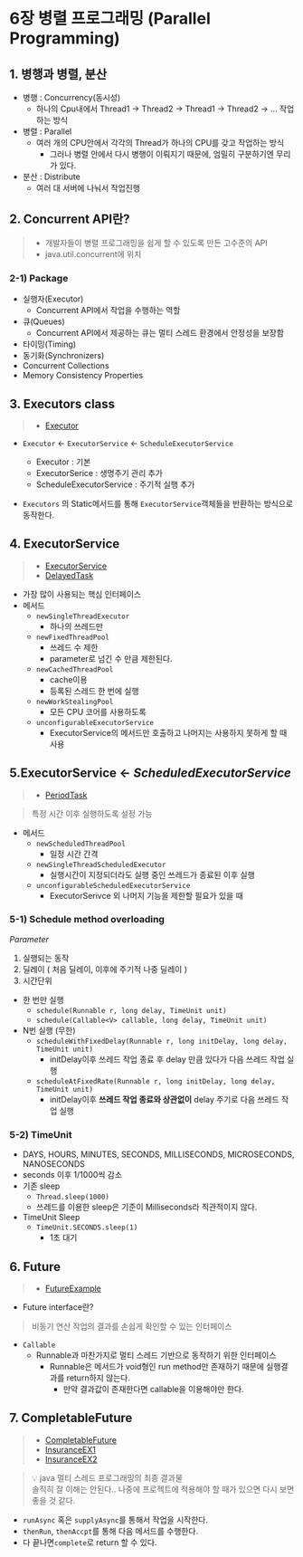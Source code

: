 # 6장 병렬 프로그래밍 (Parallel Programming)

## 1. 병행과 병렬, 분산

* 병행 : Concurrency(동시성)
  * 하나의 Cpu내에서 Thread1 -> Thread2 -> Thread1 -> Thread2 -> ... 작업하는 방식
* 병렬 : Parallel
  * 여러 개의 CPU안에서 각각의 Thread가 하나의 CPU를 갖고 작업하는 방식
    * 그러나 병렬 안에서 다시 병행이 이뤄지기 때문에, 엄밀히 구분하기엔 무리가 있다.
* 분산 : Distribute
  * 여러 대 서버에 나눠서 작업진행

## 2. Concurrent API란?

> * 개발자들이 병렬 프로그래밍을 쉽게 할 수 있도록 만든 고수준의 API
> * java.util.concurrent에 위치

### 2-1) Package

* 실행자(Executor)
  * Concurrent API에서 작업을 수행하는 역할
* 큐(Queues)
  * Concurrent API에서 제공하는 큐는 멀티 스레드 환경에서 안정성을 보장함
* 타이밍(Timing)
* 동기화(Synchronizers)
* Concurrent Collections
* Memory Consistency Properties

## 3. Executors class

> * [Executor](./Executor1.java)

* `Executor` <- `ExecutorService` <- `ScheduleExecutorService`
  * Executor : 기본
  * ExecutorSerice : 생명주기 관리 추가
  * ScheduleExecutorService : 주기적 실행 추가

* `Executors` 의 Static메서드를 통해 `ExecutorService`객체들을 반환하는 방식으로 동작한다.

## 4. ExecutorService

> * [ExecutorService](./ExecutorService2.java)
> * [DelayedTask](./DelayedTask3.java)

* 가장 많이 사용되는 핵심 인터페이스
* 메서드
  * `newSingleThreadExecutor`
    * 하나의 쓰레드만
  * `newFixedThreadPool`
    * 쓰레드 수 제한
    * parameter로 넘긴 수 만큼 제한된다.
  * `newCachedThreadPool`
    * cache이용
    * 등록된 스레드 한 번에 실행
  * `newWorkStealingPool`
    * 모든 CPU 코어를 사용하도록
  * `unconfigurableExecutorService`
    * ExecutorService의 메서드만 호출하고 나머지는 사용하지 못하게 할 때 사용

## 5.ExecutorService <- *ScheduledExecutorService*

> * [PeriodTask](./PeriodTask4.java)

> 특정 시간 이후 실행하도록 설정 가능

* 메서드
  * `newScheduledThreadPool`
    * 일정 시간 간격
  * `newSingleThreadScheduledExecutor`
    * 실행시간이 지정되더라도 실행 중인 쓰레드가 종료된 이후 실행
  * `unconfigurableScheduledExecutorService`
    * ExecutorSerivce 외 나머지 기능을 제한할 필요가 있을 때

### 5-1) Schedule method overloading

*Parameter*
  1. 실행되는 동작
  2. 딜레이 ( 처음 딜레이, 이후에 주기적 나중 딜레이 )
  3. 시간단위

* 한 번만 실행
  * `schedule(Runnable r, long delay, TimeUnit unit)`
  * `schedule(Callable<V> callable, long delay, TimeUnit unit)`
* N번 실행 (무한)
  * `scheduleWithFixedDelay(Runnable r, long initDelay, long delay, TimeUnit unit)`
    * initDelay이후 쓰레드 작업 종료 후 delay 만큼 있다가 다음 쓰레드 작업 실행
  * `scheduleAtFixedRate(Runnable r, long initDelay, long delay, TimeUnit unit)`
    * initDelay이후 **쓰레드 작업 종료와 상관없이** delay 주기로 다음 쓰레드 작업 실행

### 5-2) TimeUnit

* DAYS, HOURS, MINUTES, SECONDS, MILLISECONDS, MICROSECONDS, NANOSECONDS
* seconds 이후 1/1000씩 감소
* 기존 sleep
  * `Thread.sleep(1000)`
  * 쓰레드를 이용한 sleep은 기준이 Milliseconds라 직관적이지 않다.
* TimeUnit Sleep
  * `TimeUnit.SECONDS.sleep(1)`
    * 1초 대기

## 6. Future

> * [FutureExample](./FutureExample7.java) 

* Future interface란?

> 비동기 연산 작업의 결과를 손쉽게 확인할 수 있는 인터페이스

* `Callable`
  * Runnable과 마찬가지로 멀티 스레드 기반으로 동작하기 위한 인터페이스
    * Runnable은 메서드가 void형인 run method만 존재하기 때문에 실행결과를 return하지 않는다.
      * 만약 결과값이 존재한다면 callable을 이용해야만 한다.

## 7. CompletableFuture

> * [CompletableFuture](./CompletableFuture8.java)
> * [InsuranceEX1](./InsuranceCalculatorBasic9.java)
> * [InsuranceEX2](./InsuranceCalculatorExtend10.java)

> 💡 java 멀티 스레드 프로그래밍의 최종 결과물<br/>
> 솔직히 잘 이해는 안된다.. 나중에 프로젝트에 적용해야 할 때가 있으면 다시 보면 좋을 것 같다.

* `runAsync` 혹은 `supplyAsync`를 통해서 작업을 시작한다.
* `thenRun`, `thenAccpt`를 통해 다음 메서드를 수행한다.
* 다 끝나면`complete`로 return 할 수 있다.